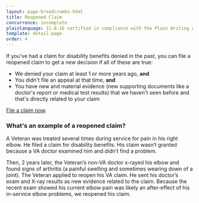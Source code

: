```yaml
---
layout: page-breadcrumbs.html
title: Reopened Claim
concurrence: incomplete
plainlanguage: 11-8-16 certified in compliance with the Plain Writing Act
template: detail-page
order: 4
---
```


<div class="va-introtext">

If you've had a claim for disability benefits denied in the past, you can file a reopened claim to get a new decision if all of these are true:

</div>

- We denied your claim at least 1 or more years ago, **and**
- You didn't file an appeal at that time, **and**
- You have new and material evidence (new supporting documents like a doctor's report or medical test results) that we haven't seen before and that's directly related to your claim

[File a claim now](/disability-benefits/apply/).

### What's an example of a reopened claim?<br>
A Veteran was treated several times during service for pain in his right elbow. He filed a claim for disability benefits. His claim wasn’t granted because a VA doctor examined him and didn’t find a problem. 

Then, 2 years later, the Veteran’s non-VA doctor x-rayed his elbow and found signs of arthritis (a painful swelling and sometimes wearing down of a joint). The Veteran applied to reopen his VA claim. He sent his doctor’s exam and X-ray results as new evidence related to the claim. Because the recent exam showed his current elbow pain was likely an after-effect of his in-service elbow problems, we reopened his claim.
